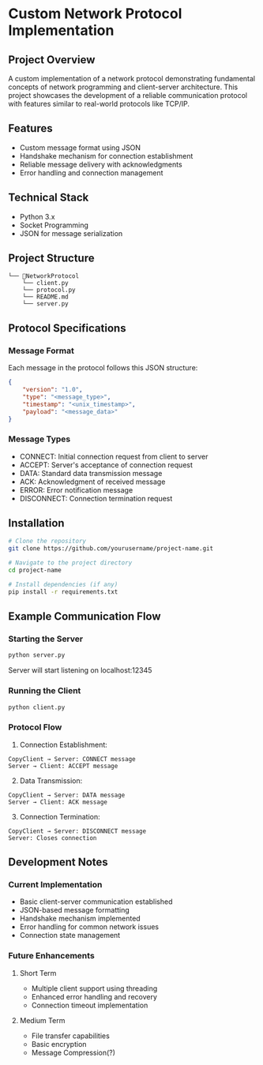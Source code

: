 # Custom Network Protocol Implementation

## Project Overview
A custom implementation of a network protocol demonstrating fundamental concepts of network programming and client-server architecture. This project showcases the development of a reliable communication protocol with features similar to real-world protocols like TCP/IP.

## Features
- Custom message format using JSON
- Handshake mechanism for connection establishment
- Reliable message delivery with acknowledgments
- Error handling and connection management


## Technical Stack
- Python 3.x
- Socket Programming
- JSON for message serialization

## Project Structure
```
└── 📁NetworkProtocol
    └── client.py
    └── protocol.py
    └── README.md
    └── server.py
```

## Protocol Specifications

### Message Format
Each message in the protocol follows this JSON structure:
```json
{
    "version": "1.0",
    "type": "<message_type>",
    "timestamp": "<unix_timestamp>",
    "payload": "<message_data>"
}
```
### Message Types
- CONNECT: Initial connection request from client to server
- ACCEPT: Server's acceptance of connection request
- DATA: Standard data transmission message
- ACK: Acknowledgment of received message
- ERROR: Error notification message
- DISCONNECT: Connection termination request

## Installation
```bash
# Clone the repository
git clone https://github.com/yourusername/project-name.git

# Navigate to the project directory
cd project-name

# Install dependencies (if any)
pip install -r requirements.txt

```
## Example Communication Flow

### Starting the Server
```bash
python server.py
```
Server will start listening on localhost:12345

### Running the Client
```bash
python client.py
```
### Protocol Flow

1. Connection Establishment:

```
CopyClient → Server: CONNECT message
Server → Client: ACCEPT message
```

2. Data Transmission:
```
CopyClient → Server: DATA message
Server → Client: ACK message
```
3. Connection Termination:
```
CopyClient → Server: DISCONNECT message
Server: Closes connection
```
## Development Notes
### Current Implementation
- Basic client-server communication established
- JSON-based message formatting
- Handshake mechanism implemented
- Error handling for common network issues
- Connection state management

### Future Enhancements
1. Short Term
   - Multiple client support using threading
   - Enhanced error handling and recovery
   - Connection timeout implementation

2. Medium Term
   - File transfer capabilities
   - Basic encryption
   - Message Compression(?)


